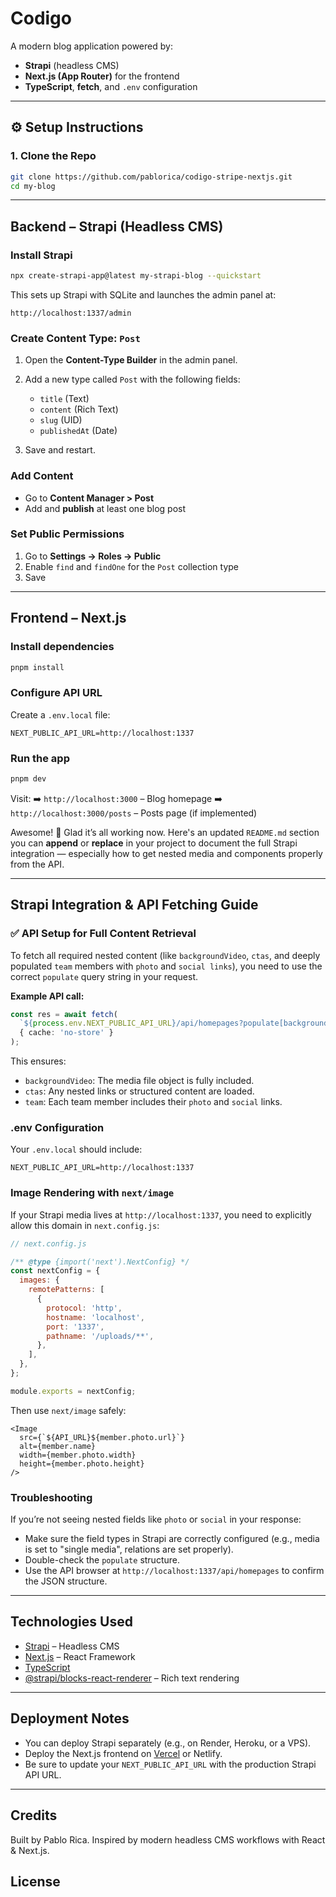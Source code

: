 
# Codigo

A modern blog application powered by:

- **Strapi** (headless CMS)
- **Next.js (App Router)** for the frontend
- **TypeScript**, **fetch**, and `.env` configuration

---

## ⚙️ Setup Instructions

### 1. Clone the Repo

```bash
git clone https://github.com/pablorica/codigo-stripe-nextjs.git
cd my-blog
```

---

##  Backend – Strapi (Headless CMS)

###  Install Strapi

```bash
npx create-strapi-app@latest my-strapi-blog --quickstart
```

This sets up Strapi with SQLite and launches the admin panel at:

```
http://localhost:1337/admin
```

###  Create Content Type: `Post`

1. Open the **Content-Type Builder** in the admin panel.
2. Add a new type called `Post` with the following fields:

   * `title` (Text)
   * `content` (Rich Text)
   * `slug` (UID)
   * `publishedAt` (Date)
3. Save and restart.

###  Add Content

* Go to **Content Manager > Post**
* Add and **publish** at least one blog post

###  Set Public Permissions

1. Go to **Settings → Roles → Public**
2. Enable `find` and `findOne` for the `Post` collection type
3. Save

---

##  Frontend – Next.js

### Install dependencies

```bash
pnpm install
```

### Configure API URL

Create a `.env.local` file:

```env
NEXT_PUBLIC_API_URL=http://localhost:1337
```

###  Run the app

```bash
pnpm dev
```

Visit:
➡️ `http://localhost:3000` – Blog homepage
➡️ `http://localhost:3000/posts` – Posts page (if implemented)



Awesome! 🎉 Glad it’s all working now. Here's an updated `README.md` section you can **append** or **replace** in your project to document the full Strapi integration — especially how to get nested media and components properly from the API.

---

##  Strapi Integration & API Fetching Guide

### ✅ API Setup for Full Content Retrieval

To fetch all required nested content (like `backgroundVideo`, `ctas`, and deeply populated `team` members with `photo` and `social links`), you need to use the correct `populate` query string in your request.

**Example API call:**

```ts
const res = await fetch(
  `${process.env.NEXT_PUBLIC_API_URL}/api/homepages?populate[backgroundVideo][populate]=*&populate[ctas][populate]=*&populate[team][populate]=*`,
  { cache: 'no-store' }
);
```

This ensures:

* `backgroundVideo`: The media file object is fully included.
* `ctas`: Any nested links or structured content are loaded.
* `team`: Each team member includes their `photo` and `social` links.



### .env Configuration

Your `.env.local` should include:

```env
NEXT_PUBLIC_API_URL=http://localhost:1337
```



### Image Rendering with `next/image`

If your Strapi media lives at `http://localhost:1337`, you need to explicitly allow this domain in `next.config.js`:

```js
// next.config.js

/** @type {import('next').NextConfig} */
const nextConfig = {
  images: {
    remotePatterns: [
      {
        protocol: 'http',
        hostname: 'localhost',
        port: '1337',
        pathname: '/uploads/**',
      },
    ],
  },
};

module.exports = nextConfig;
```

Then use `next/image` safely:

```tsx
<Image
  src={`${API_URL}${member.photo.url}`}
  alt={member.name}
  width={member.photo.width}
  height={member.photo.height}
/>
```



### Troubleshooting

If you’re not seeing nested fields like `photo` or `social` in your response:

* Make sure the field types in Strapi are correctly configured (e.g., media is set to "single media", relations are set properly).
* Double-check the `populate` structure.
* Use the API browser at `http://localhost:1337/api/homepages` to confirm the JSON structure.

---

##  Technologies Used

* [Strapi](https://strapi.io/) – Headless CMS
* [Next.js](https://nextjs.org/) – React Framework
* [TypeScript](https://www.typescriptlang.org/)
* [@strapi/blocks-react-renderer](https://www.npmjs.com/package/@strapi/blocks-react-renderer) – Rich text rendering

---

## Deployment Notes

* You can deploy Strapi separately (e.g., on Render, Heroku, or a VPS).
* Deploy the Next.js frontend on [Vercel](https://vercel.com/) or Netlify.
* Be sure to update your `NEXT_PUBLIC_API_URL` with the production Strapi API URL.

---

## Credits

Built by Pablo Rica.
Inspired by modern headless CMS workflows with React & Next.js.

## License

